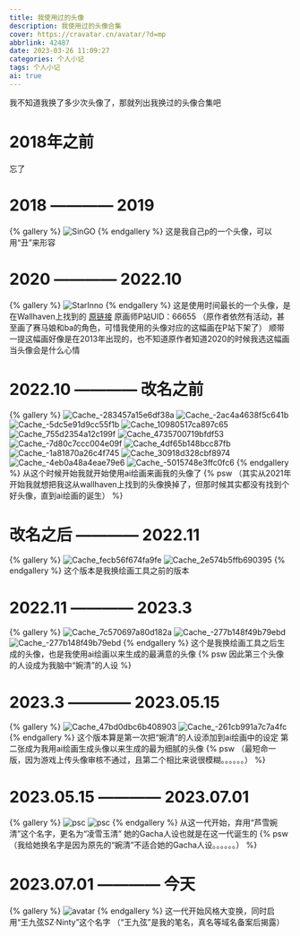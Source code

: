 ```yaml
---
title: 我使用过的头像
description: 我使用过的头像合集
cover: https://cravatar.cn/avatar/?d=mp
abbrlink: 42487
date: 2023-03-26 11:09:27
categories: 个人小记
tags: 个人小记
ai: true
---
```

我不知道我换了多少次头像了，那就列出我换过的头像合集吧
# 2018年之前
忘了
# 2018 ———— 2019
{% gallery %}
![SinGO](https://jsd.cdn.storisinz.site/gh/SinzMise/MYPictures@master/SinGO.5j6d1hbj6xc0.webp)
{% endgallery %}
这是我自己p的一个头像，可以用“丑”来形容
# 2020 ———— 2022.10
{% gallery %}
![StarInno](https://jsd.cdn.storisinz.site/gh/SinzMise/MYPictures@master/old.5jrmp3mdt080.webp)
{% endgallery %}
这是使用时间最长的一个头像，是在Wallhaven上找到的
[原链接](https://whvn.cc/4dp66j)
原画师P站UID：66655
（原作者依然有活动，甚至画了赛马娘和ba的角色，可惜我使用的头像对应的这幅画在P站下架了）
顺带一提这幅画好像是在2013年出现的，也不知道原作者知道2020的时候我选这幅画当头像会是什么心情
# 2022.10 ———— 改名之前
{% gallery %}
![Cache_-283457a15e6df38a](https://jsd.cdn.storisinz.site/gh/SinzMise/MYPictures@master/Cache_-283457a15e6df38a.l3nzkep0n40.webp)
![Cache_-2ac4a4638f5c641b](https://jsd.cdn.storisinz.site/gh/SinzMise/MYPictures@master/Cache_-2ac4a4638f5c641b.6g8asgw18j00.webp)
![Cache_-5dc5e91d9cc55f1b](https://jsd.cdn.storisinz.site/gh/SinzMise/MYPictures@master/Cache_-5dc5e91d9cc55f1b.5wx1mup5euw0.webp)
![Cache_10980517ca897c65](https://jsd.cdn.storisinz.site/gh/SinzMise/MYPictures@master/Cache_10980517ca897c65.tjtkui4uv80.webp)
![Cache_755d2354a12c199f](https://jsd.cdn.storisinz.site/gh/SinzMise/MYPictures@master/Cache_755d2354a12c199f.6zus1jun5000.webp)
![Cache_4735700719bfdf53](https://jsd.cdn.storisinz.site/gh/SinzMise/MYPictures@master/Cache_4735700719bfdf53.5us8rk5zg5s0.webp)
![Cache_-7d80c7ccc004e09f](https://jsd.cdn.storisinz.site/gh/SinzMise/MYPictures@master/Cache_-7d80c7ccc004e09f.6xq69h6wseg0.webp)
![Cache_4df65b148bcc87fb](https://jsd.cdn.storisinz.site/gh/SinzMise/MYPictures@master/Cache_4df65b148bcc87fb.4ovrgxf4c2o.webp)
![Cache_-1a81870a26c4f745](https://jsd.cdn.storisinz.site/gh/SinzMise/MYPictures@master/Cache_-1a81870a26c4f745.53d53ty9qyg0.webp)
![Cache_30918d328cbf8974](https://jsd.cdn.storisinz.site/gh/SinzMise/MYPictures@master/Cache_30918d328cbf8974.38380nw6y9g0.webp)
![Cache_-4eb0a48a4eae79e6](https://jsd.cdn.storisinz.site/gh/SinzMise/MYPictures@master/Cache_-4eb0a48a4eae79e6.6xry2g1tc000.webp)
![Cache_-5015748e3ffc0fc6](https://jsd.cdn.storisinz.site/gh/SinzMise/MYPictures@master/Cache_-5015748e3ffc0fc6.3v0jq8b2oso0.webp)
{% endgallery %}
从这个时候开始我就开始使用ai绘画来画我的头像了
{% psw （其实从2021年开始我就想把我这从wallhaven上找到的头像换掉了，但那时候其实都没有找到个好头像，直到ai绘画的诞生） %}
# 改名之后 ———— 2022.11
{% gallery %}
![Cache_fecb56f674fa9fe](https://jsd.cdn.storisinz.site/gh/SinzMise/MYPictures@master/Cache_fecb56f674fa9fe.5wk8tmxysvs0.webp)
![Cache_2e574b5ffb690395](https://jsd.cdn.storisinz.site/gh/SinzMise/MYPictures@master/Cache_2e574b5ffb690395.2bvbeizd71s0.webp)
{% endgallery %}
这个版本是我换绘画工具之前的版本
# 2022.11 ———— 2023.3
{% gallery %}
![Cache_7c570697a80d182a](https://jsd.cdn.storisinz.site/gh/SinzMise/MYPictures@master/Cache_7c570697a80d182a.5gsp5chvmro0.webp)
![Cache_-277b148f49b79ebd](https://jsd.cdn.storisinz.site/gh/SinzMise/MYPictures@master/Cache_-277b148f49b79ebd.2exp0lvzpdxc.webp)
![Cache_-277b148f49b79ebd](https://jsd.cdn.storisinz.site/gh/SinzMise/MYPictures@master/Cache_-277b148f49b79ebd.2exp0lvzpdxc.webp)
{% endgallery %}
这个是我换绘画工具之后生成的头像，也是我使用ai绘画以来生成的最满意的头像
{% psw 因此第三个头像的人设成为我脑中“婉清”的人设 %}
# 2023.3 ———— 2023.05.15
{% gallery %}
![Cache_47bd0dbc6b408903](https://jsd.cdn.storisinz.site/gh/SinzMise/MYPictures@master/Cache_47bd0dbc6b408903.17bs9522qg5c.webp)
![Cache_-261cb991a7c7a4fc](https://jsd.cdn.storisinz.site/gh/SinzMise/MYPictures@master/Cache_-261cb991a7c7a4fc.2a30pme95qxw.webp)
{% endgallery %}
这个版本算是第一次把“婉清”的人设添加到ai绘画中的设定
第二张成为我用ai绘画生成头像以来生成的最为细腻的头像
{% psw （最短命一版，因为游戏上传头像审核不通过，且第二个相比来说很模糊。。。。。。） %}
# 2023.05.15 ———— 2023.07.01
{% gallery %}
![psc](https://jsd.cdn.storisinz.site/gh/SinzMise/picx-images-hosting@master/20230525/psc.tur1juwwcq8.webp)
![psc](https://jsd.cdn.storisinz.site/gh/SinzMise/picx-images-hosting@master/20230525/psc.28fxw2ub7uvw.webp)
{% endgallery %}
从这一代开始，弃用“芦雪婉清”这个名字，更名为“凌雪玉清”
她的Gacha人设也就是在这一代诞生的 {% psw （我给她换名字是因为原先的“婉清”不适合她的Gacha人设。。。。。。） %}
# 2023.07.01 ———— 今天
{% gallery %}
![avatar](https://jsd.cdn.storisinz.site/gh/SinzMise/picx-images-hosting@master/20230704/avatar.221tx2miyvsw.webp)
{% endgallery %}
这一代开始风格大变换，同时启用“王九弦SZ·Ninty”这个名字
（“王九弦”是我的笔名，真名等域名备案后揭露）